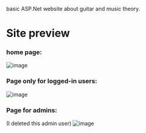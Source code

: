 basic ASP.Net website about guitar and music theory.
# Site preview
### home page: 
![image](https://github.com/user-attachments/assets/7fb2e33b-f590-48a2-9546-73ebdcfe1047)

### Page only for logged-in users:
![image](https://github.com/user-attachments/assets/4fff0ff6-26eb-4322-8ec6-0e77e71974ba)

### Page for admins:
(I deleted this admin user)
![image](https://github.com/user-attachments/assets/19de798e-2227-403e-ac17-b6c8c540a192)

